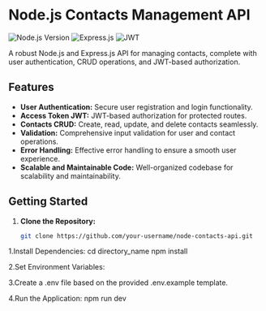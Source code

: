 # Node.js Contacts Management API

![Node.js Version](https://img.shields.io/badge/Node.js-v18.16.0-green)
![Express.js](https://img.shields.io/badge/Express.js-%5E4.18.2-blue)
![JWT](https://img.shields.io/badge/JWT-%5E9.0.2-orange)

A robust Node.js and Express.js API for managing contacts, complete with user authentication, CRUD operations, and JWT-based authorization.

## Features

- **User Authentication:** Secure user registration and login functionality.
- **Access Token JWT:** JWT-based authorization for protected routes.
- **Contacts CRUD:** Create, read, update, and delete contacts seamlessly.
- **Validation:** Comprehensive input validation for user and contact operations.
- **Error Handling:** Effective error handling to ensure a smooth user experience.
- **Scalable and Maintainable Code:** Well-organized codebase for scalability and maintainability.

## Getting Started

1. **Clone the Repository:**
   ```bash
   git clone https://github.com/your-username/node-contacts-api.git

1.Install Dependencies:
cd directory_name
npm install

2.Set Environment Variables:

3.Create a .env file based on the provided .env.example template.

4.Run the Application:
npm run dev
